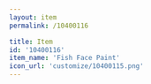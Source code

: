 ```yaml
---
layout: item
permalink: /10400116

title: Item
id: '10400116'
item_name: 'Fish Face Paint'
icon_url: 'customize/10400115.png'
---
```

